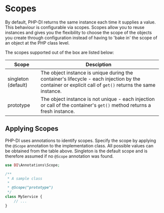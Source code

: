 # Scopes

By default, PHP-DI returns the same instance each time it supplies a value. This behaviour is configurable via scopes.
Scopes allow you to reuse instances and gives you the flexibility to choose the scope of the objects you create through configuration instead of having to 'bake in' the scope of an object at the PHP class level.

The scopes supported out of the box are listed below:

Scope | Desciption
------|------------
singleton (default) | The object instance is unique during the container's lifecycle - each injection by the container or explicit call of `get()` returns the same instance.
prototype | The object instance is not unique - each injection or call of the container's `get()` method returns a fresh instance.

## Applying Scopes

PHP-DI uses annotations to identify scopes. Specify the scope by applying the `@Scope` annotation to the implementation class. All possible values can be obtained from the table above.
Singleton is the default scope and is therefore assumed if no `@Scope` annotation was found.

```php
use DI\Annotations\Scope;

/**
 * A sample class
 *
 * @Scope("prototype")
 */
class MyService {
    // ...
}
```
